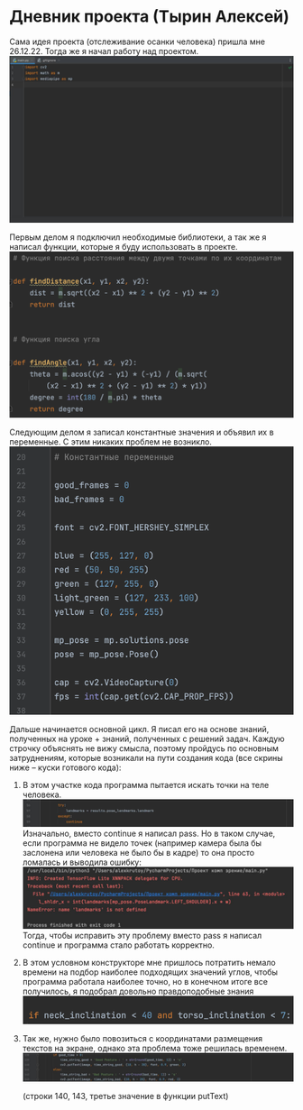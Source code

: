 # Дневник проекта (Тырин Алексей)

Сама идея проекта (отслеживание осанки человека) пришла мне 26.12.22. Тогда же я начал работу над проектом.
![enter image description here](1.jpg)

Первым делом я подключил необходимые библиотеки, а так же я написал функции, которые я буду использовать в проекте.
![enter image description here](2.jpg)


Следующим делом я записал константные значения и объявил их в переменные. С этим никаких проблем не возникло.
![enter image description here](3.jpg)


Дальше начинается основной цикл. Я писал его на основе знаний, полученных на уроке + знаний, полученных с решений задач. Каждую строчку объяснять не вижу смысла, поэтому пройдусь по основным затруднениям, которые возникали на пути создания кода (все скрины ниже – куски готового кода):

 1. В этом участке кода программа пытается искать точки на теле
    человека. 
    ![enter image description here](4.jpg)
    Изначально, вместо continue я написал pass. Но в таком случае, если
    программа не видело точек (например камера была бы заслонена или
    человека не было бы в кадре) то она просто ломалась и выводила
    ошибку:
    ![enter image description here](5.jpg)
    Тогда, чтобы исправить эту проблему вместо pass я написал continue и
    программа стало работать корректно.


2.  В этом условном конструкторе мне пришлось потратить немало времени на подбор наиболее подходящих значений углов, чтобы программа работала наиболее точно, но в конечном итоге все получилось, я подобрал довольно правдоподобные знания
    ![enter image description here](6.jpg)

3. Так же, нужно было повозиться с координатами размещения текстов на экране, однако эта проблема тоже решилась временем.
   ![enter image description here](7.jpg)

	(строки 140, 143, третье значение в функции putText)